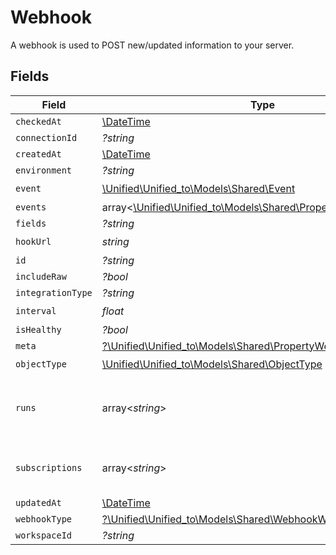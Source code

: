 # Webhook

A webhook is used to POST new/updated information to your server.


## Fields

| Field                                                                                                          | Type                                                                                                           | Required                                                                                                       | Description                                                                                                    |
| -------------------------------------------------------------------------------------------------------------- | -------------------------------------------------------------------------------------------------------------- | -------------------------------------------------------------------------------------------------------------- | -------------------------------------------------------------------------------------------------------------- |
| `checkedAt`                                                                                                    | [\DateTime](https://www.php.net/manual/en/class.datetime.php)                                                  | :heavy_minus_sign:                                                                                             | N/A                                                                                                            |
| `connectionId`                                                                                                 | *?string*                                                                                                      | :heavy_minus_sign:                                                                                             | N/A                                                                                                            |
| `createdAt`                                                                                                    | [\DateTime](https://www.php.net/manual/en/class.datetime.php)                                                  | :heavy_minus_sign:                                                                                             | N/A                                                                                                            |
| `environment`                                                                                                  | *?string*                                                                                                      | :heavy_minus_sign:                                                                                             | N/A                                                                                                            |
| `event`                                                                                                        | [\Unified\Unified_to\Models\Shared\Event](../../Models/Shared/Event.md)                                        | :heavy_check_mark:                                                                                             | N/A                                                                                                            |
| `events`                                                                                                       | array<[\Unified\Unified_to\Models\Shared\PropertyWebhookEvents](../../Models/Shared/PropertyWebhookEvents.md)> | :heavy_minus_sign:                                                                                             | N/A                                                                                                            |
| `fields`                                                                                                       | *?string*                                                                                                      | :heavy_minus_sign:                                                                                             | N/A                                                                                                            |
| `hookUrl`                                                                                                      | *string*                                                                                                       | :heavy_check_mark:                                                                                             | N/A                                                                                                            |
| `id`                                                                                                           | *?string*                                                                                                      | :heavy_minus_sign:                                                                                             | N/A                                                                                                            |
| `includeRaw`                                                                                                   | *?bool*                                                                                                        | :heavy_minus_sign:                                                                                             | N/A                                                                                                            |
| `integrationType`                                                                                              | *?string*                                                                                                      | :heavy_minus_sign:                                                                                             | N/A                                                                                                            |
| `interval`                                                                                                     | *float*                                                                                                        | :heavy_check_mark:                                                                                             | N/A                                                                                                            |
| `isHealthy`                                                                                                    | *?bool*                                                                                                        | :heavy_minus_sign:                                                                                             | N/A                                                                                                            |
| `meta`                                                                                                         | [?\Unified\Unified_to\Models\Shared\PropertyWebhookMeta](../../Models/Shared/PropertyWebhookMeta.md)           | :heavy_minus_sign:                                                                                             | N/A                                                                                                            |
| `objectType`                                                                                                   | [\Unified\Unified_to\Models\Shared\ObjectType](../../Models/Shared/ObjectType.md)                              | :heavy_check_mark:                                                                                             | N/A                                                                                                            |
| `runs`                                                                                                         | array<*string*>                                                                                                | :heavy_minus_sign:                                                                                             | An array of the most revent virtual webhook runs                                                               |
| `subscriptions`                                                                                                | array<*string*>                                                                                                | :heavy_minus_sign:                                                                                             | integration-specific subscriptions IDs                                                                         |
| `updatedAt`                                                                                                    | [\DateTime](https://www.php.net/manual/en/class.datetime.php)                                                  | :heavy_minus_sign:                                                                                             | N/A                                                                                                            |
| `webhookType`                                                                                                  | [?\Unified\Unified_to\Models\Shared\WebhookWebhookType](../../Models/Shared/WebhookWebhookType.md)             | :heavy_minus_sign:                                                                                             | N/A                                                                                                            |
| `workspaceId`                                                                                                  | *?string*                                                                                                      | :heavy_minus_sign:                                                                                             | N/A                                                                                                            |